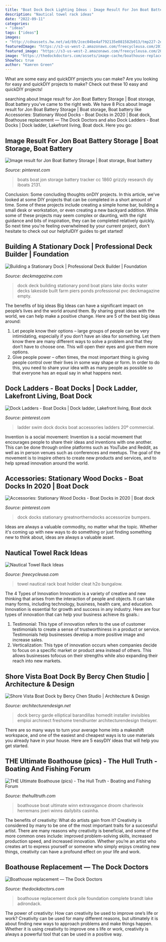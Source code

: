 ```yaml
---
title: "Boat Dock Dock Lighting Ideas : Image Result For Jon Boat Battery Storage"
description: "Nautical towel rack ideas"
date: "2022-09-11"
categories:
- "ideas"
tags: ["ideas"]
images:
- "http://cdnassets.hw.net/ad/89/2cec04be4af792135e081582b013/tmp227-2etmp-tcm122-1379295.jpg"
featuredImage: "https://s3-us-west-2.amazonaws.com/freecycleusa.com/2017/07/05234001/Boat-cleat-towel-holder-768x1024-768x1024.jpg"
featured_image: "https://s3-us-west-2.amazonaws.com/freecycleusa.com/2017/07/05234001/Boat-cleat-towel-holder-768x1024-768x1024.jpg"
image: "https://thedockdoctors.com/assets/image-cache/boathouse-replacement-brandt-lake-2019-3.d453019b.a881f8f9.jpg"
ShowToc: true
author: "Kamren Green"
---
```



What are some easy and quickDIY projects you can make?
Are you looking for easy and quickDIY projects to make? Check out these 10 easy and quickDIY projects!

	

		
searching about Image result for Jon Boat Battery Storage | Boat storage, Boat battery you've came to the right web. We have 8 Pics about Image result for Jon Boat Battery Storage | Boat storage, Boat battery like Accessories: Stationary Wood Docks - Boat Docks in 2020 | Boat dock, Boathouse replacement — The Dock Doctors and also Dock Ladders - Boat Docks | Dock ladder, Lakefront living, Boat dock. Here you go:
		
    
## Image Result For Jon Boat Battery Storage | Boat Storage, Boat Battery

<img loading=lazy src="https://i.pinimg.com/736x/ac/6f/6d/ac6f6d6e593de7d05572f6bc4f0abf55.jpg" onerror="this.onerror=null;this.src='https://tse3.mm.bing.net/th?id=OIP.2ps4nfzeyn3x0wqpmA9y-gHaE8&amp;pid=15.1';" alt="Image result for Jon Boat Battery Storage | Boat storage, Boat battery">

_Source: pinterest.com_

>boats boat jon storage battery tracker cc 1860 grizzly research diy iboats 2131. 

	

Conclusion: Some concluding thoughts onDIY projects.
In this article, we've looked at some DIY projects that can be completed in a short amount of time. Some of these projects include creating a simple home bar, building a small desk or workstation, or even creating a new backyard addition. While some of these projects may seem complex or daunting, with the right guidance and bits of inspiration, they can be completed relatively quickly. So next time you're feeling overwhelmed by your current project, don't hesitate to check out our helpfulDIY guides to get started!

    
## Building A Stationary Dock | Professional Deck Builder | Foundation

<img loading=lazy src="http://cdnassets.hw.net/ad/89/2cec04be4af792135e081582b013/tmp227-2etmp-tcm122-1379295.jpg" onerror="this.onerror=null;this.src='https://tse4.mm.bing.net/th?id=OIP.9SgigSREKOdZmHH2mDRImQHaFU&amp;pid=15.1';" alt="Building a Stationary Dock | Professional Deck Builder | Foundation">

_Source: deckmagazine.com_

>dock deck building stationary pond boat plans lake docks water decks lakeside built farm piers ponds professional pvc deckmagazine empty. 

	

The benefits of big ideas
Big Ideas can have a significant impact on people’s lives and the world around them. By sharing great ideas with the world, we can help make a positive change. Here are 5 of the best big ideas around: 
1. Let people know their options – large groups of people can be very intimidating, especially if you don’t have an idea for something. Let them know there are many different ways to solve a problem and that they don’t have to choose one. This will open their eyes and give them more options. 
2. Give people power – often times, the most important thing is giving people control over their lives in some way shape or form. In order to do this, you need to share your idea with as many people as possible so that everyone has an equal say in what happens next. 

    
## Dock Ladders - Boat Docks | Dock Ladder, Lakefront Living, Boat Dock

<img loading=lazy src="https://i.pinimg.com/736x/28/ab/13/28ab136e1200032b3004bdbfc2ab7187.jpg" onerror="this.onerror=null;this.src='https://tse2.mm.bing.net/th?id=OIP.GAU-6WpMyOC5y5OXb6O0qAHaLH&amp;pid=15.1';" alt="Dock Ladders - Boat Docks | Dock ladder, Lakefront living, Boat dock">

_Source: pinterest.com_

>ladder swim dock docks boat accessories ladders 20º commercial. 

	

Invention is a social movement:
Invention is a social movement that encourages people to share their ideas and inventions with one another. This can be done through online platforms such as YouTube and Reddit, as well as in person venues such as conferences and meetups. The goal of the movement is to inspire others to create new products and services, and to help spread innovation around the world.

    
## Accessories: Stationary Wood Docks - Boat Docks In 2020 | Boat Dock

<img loading=lazy src="https://i.pinimg.com/736x/b1/ed/0b/b1ed0b54d4a4b50e136815a61745dd08.jpg" onerror="this.onerror=null;this.src='https://tse4.mm.bing.net/th?id=OIP.O3g_-sTrhUYHpx--D3YgtwHaLH&amp;pid=15.1';" alt="Accessories: Stationary Wood Docks - Boat Docks in 2020 | Boat dock">

_Source: pinterest.com_

>dock docks stationary greatnortherndocks accessorize bumpers. 

	

Ideas are always a valuable commodity, no matter what the topic. Whether it's coming up with new ways to do something or just finding something new to think about, ideas are always a valuable asset.

    
## Nautical Towel Rack Ideas

<img loading=lazy src="https://s3-us-west-2.amazonaws.com/freecycleusa.com/2017/07/05234001/Boat-cleat-towel-holder-768x1024-768x1024.jpg" onerror="this.onerror=null;this.src='https://tse3.mm.bing.net/th?id=OIP.eIJg6JnxGNwfmEfUy9RYGQHaJ4&amp;pid=15.1';" alt="Nautical Towel Rack Ideas">

_Source: freecycleusa.com_

>towel nautical rack boat holder cleat h2o bungalow. 

	

The 4 Types of Innovation
Innovation is a variety of creative and new thinking that arises from the interaction of people and objects. It can take many forms, including technology, business, health care, and education. Innovation is essential for growth and success in any industry. Here are four types of innovation that can help your business achieve its goals.: 
1. Testimonial: This type of innovation refers to the use of customer testimonials to create a sense of trustworthiness in a product or service. Testimonials help businesses develop a more positive image and increase sales. 
2. Verticalization: This type of innovation occurs when companies decide to focus on a specific market or product area instead of others. This allows businesses tofocus on their strengths while also expanding their reach into new markets. 

    
## Shore Vista Boat Dock By Bercy Chen Studio | Architecture &amp; Design

<img loading=lazy src="https://cdn.architecturendesign.net/wp-content/uploads/2014/07/Shore-Vista-Boat-Dock-07.jpg" onerror="this.onerror=null;this.src='https://tse3.mm.bing.net/th?id=OIP.CauMOqSIuLreNYTT2_2RdgHaJ3&amp;pid=15.1';" alt="Shore Vista Boat Dock by Bercy Chen Studio | Architecture &amp; Design">

_Source: architecturendesign.net_

>dock bercy garde elliptical barandillas homedit installer invisibles emploi archinect freshome trendhunter architecturendesign thelayer. 

	

There are so many ways to turn your average home into a makeshift workspace, and one of the easiest and cheapest ways is to use materials you already have in your house. Here are 5 easyDIY ideas that will help you get started.

    
## THE Ultimate Boathouse (pics) - The Hull Truth - Boating And Fishing Forum

<img loading=lazy src="https://www.thehulltruth.com/attachment.php?attachmentid=98661&amp;stc=1&amp;d=1264628219" onerror="this.onerror=null;this.src='https://tse4.mm.bing.net/th?id=OIP.KY29nMwVOWkrU7mIQ3JIvQHaFj&amp;pid=15.1';" alt="THE Ultimate Boathouse (pics) - The Hull Truth - Boating and Fishing Forum">

_Source: thehulltruth.com_

>boathouse boat ultimate winn extravagance droom charlevoix herremans joeri winns dailybits casinha. 

	

The benefits of creativity: What do artists gain from it?
Creativity is considered by many to be one of the most important traits for a successful artist. There are many reasons why creativity is beneficial, and some of the more common ones include: improved problem-solving skills, increased production speed, and increased innovation. Whether you’re an artist who creates art to express yourself or someone who simply enjoys creating new things, creativity can have a profound effect on your life and work.

    
## Boathouse Replacement — The Dock Doctors

<img loading=lazy src="https://thedockdoctors.com/assets/image-cache/boathouse-replacement-brandt-lake-2019-3.d453019b.a881f8f9.jpg" onerror="this.onerror=null;this.src='https://tse3.mm.bing.net/th?id=OIP.qp_0Hemp1SA0BB5Z-wwgLAHaE7&amp;pid=15.1';" alt="Boathouse replacement — The Dock Doctors">

_Source: thedockdoctors.com_

>boathouse replacement dock pile foundation complete brandt lake adirondack. 

	

The power of creativity: How can creativity be used to improve one’s life or work?
Creativity can be used for many different reasons, but ultimately it is about finding new ways to approach problems and make things happen. Whether it is using creativity to improve one s life or work, creativity is always a powerful tool that can be used in a positive way.

